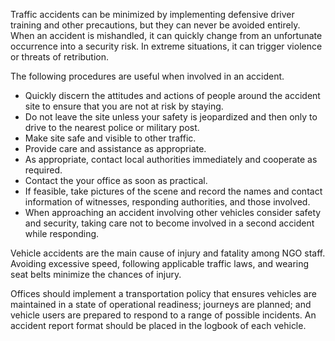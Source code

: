 [Title]: # (Accidents)
[Difficulty]: # (Beginner)
[Order]: # (5)

Traffic accidents can be minimized by implementing defensive driver training and other precautions, but they can never be avoided entirely. When an accident is mishandled, it can quickly change from an unfortunate occurrence into a security risk. In extreme situations, it can trigger violence or threats of retribution.

The following procedures are useful when involved in an accident.

*   Quickly discern the attitudes and actions of people around the accident site to ensure that you are not at risk by staying.
*   Do not leave the site unless your safety is jeopardized and then only to drive to the nearest police or military post.
*   Make site safe and visible to other traffic.
*   Provide care and assistance as appropriate.
*   As appropriate, contact local authorities immediately and cooperate as required.
*   Contact the your office as soon as practical.
*   If feasible, take pictures of the scene and record the names and contact information of witnesses, responding authorities, and those involved.
*   When approaching an accident involving other vehicles consider safety and security, taking care not to become involved in a second accident while responding.

Vehicle accidents are the main cause of injury and fatality among NGO staff. Avoiding excessive speed, following applicable traffic laws, and wearing seat belts minimize the chances of injury.

Offices should implement a transportation policy that ensures vehicles are maintained in a state of operational readiness; journeys are planned; and vehicle users are prepared to respond to a range of possible incidents. An accident report format should be placed in the logbook of each vehicle.